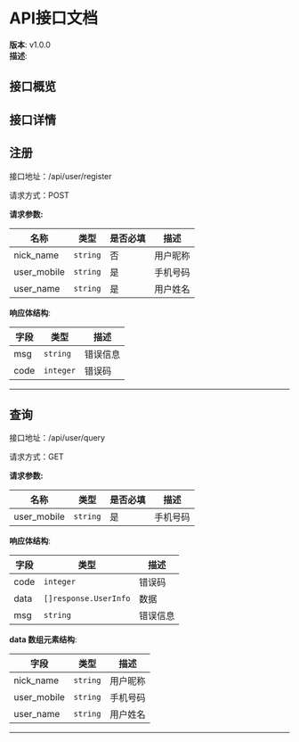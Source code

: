 # API接口文档

**版本**: v1.0.0  
**描述**: 

## 接口概览

## 接口详情
## 注册


接口地址：/api/user/register

请求方式：POST

**请求参数:**

| 名称 | 类型 | 是否必填 | 描述 |
|------|------|------|------|
| nick_name | `string` | 否 | 用户昵称 |
| user_mobile | `string` | 是 | 手机号码 |
| user_name | `string` | 是 | 用户姓名 |


**响应体结构**:

| 字段 | 类型 | 描述 |
|------|------|------|
| msg | `string` | 错误信息 |
| code | `integer` | 错误码 |


---
## 查询


接口地址：/api/user/query

请求方式：GET

**请求参数:**

| 名称 | 类型 | 是否必填 | 描述 |
|------|------|------|------|
| user_mobile | `string` | 是 | 手机号码 |


**响应体结构**:

| 字段 | 类型 | 描述 |
|------|------|------|
| code | `integer` | 错误码 |
| data | `[]response.UserInfo` | 数据 |
| msg | `string` | 错误信息 |

  **data 数组元素结构**:

| 字段 | 类型 | 描述 |
|------|------|------|
| nick_name | `string` | 用户昵称 |
| user_mobile | `string` | 手机号码 |
| user_name | `string` | 用户姓名 |


---
